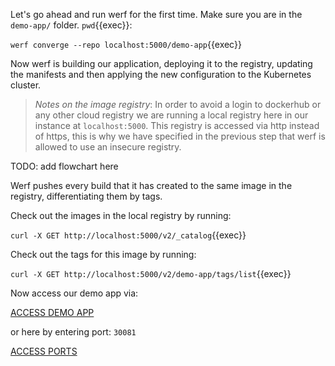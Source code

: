 Let's go ahead and run werf for the first time. Make sure you are in the `demo-app/` folder. `pwd`{{exec}}:

`werf converge --repo localhost:5000/demo-app`{{exec}}

Now werf is building our application, deploying it to the registry, updating the manifests and then applying the new configuration to the Kubernetes cluster.

> *Notes on the image registry*: In order to avoid a login to dockerhub or any other cloud registry we are running a local registry here in our instance at `localhost:5000`. This registry is accessed via http instead of https, this is why we have specified in the previous step that werf is allowed to use an insecure registry.

TODO: add flowchart here

Werf pushes every build that it has created to the same image in the registry, differentiating them by tags.

Check out the images in the local registry by running:

`curl -X GET http://localhost:5000/v2/_catalog`{{exec}}

Check out the tags for this image by running:

`curl -X GET http://localhost:5000/v2/demo-app/tags/list`{{exec}}

Now access our demo app via:

[ACCESS DEMO APP]({{TRAFFIC_HOST1_30081}})

or here by entering port: `30081`

[ACCESS PORTS]({{TRAFFIC_SELECTOR}})